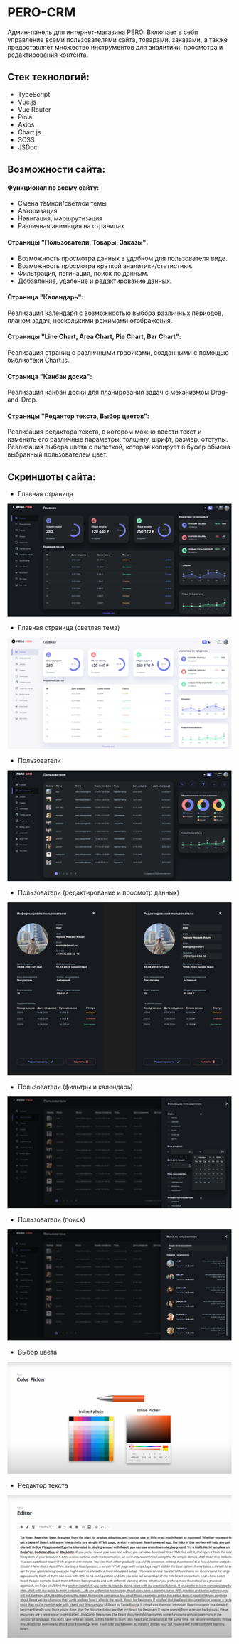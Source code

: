 # PERO-CRM

Админ-панель для интернет-магазина PERO. Включает в себя управление всеми пользователями сайта, товарами, заказами, а также предоставляет множество инструментов для аналитики, просмотра и редактирования контента.

## Стек технологий:
- TypeScript
- Vue.js
- Vue Router
- Pinia
- Axios
- Chart.js
- SCSS
- JSDoc

## Возможности сайта:

#### Функционал по всему сайту:
- Смена тёмной/светлой темы
- Авторизация
- Навигация, маршрутизация
- Различная анимация на страницах

#### Страницы "Пользователи, Товары, Заказы":
- Возможность просмотра данных в удобном для пользователя виде.
- Возможность просмотра краткой аналитики/статистики.
- Фильтрация, пагинация, поиск по данным.
- Добавление, удаление и редактирование данных.

#### Страница "Календарь":
Реализация календаря с возможностью выбора различных периодов, планом задач, несколькими режимами отображения.

#### Страницы "Line Chart, Area Chart, Pie Chart, Bar Chart":
Реализация страниц с различными графиками, созданными с помощью библиотеки Chart.js.

#### Страница "Канбан доска":
Реализация канбан доски для планирования задач с механизмом Drag-and-Drop.

#### Страницы "Редактор текста, Выбор цветов":
Реализация редактора текста, в котором можно ввести текст и изменить его различные параметры: толщину, шрифт, размер, отступы.
Реализация выбора цвета с пипеткой, которая копирует в буфер обмена выбранный пользователем цвет.


## Скриншоты сайта:
- Главная страница
<img alt="" src="./src/assets/screenshots/main.png"/>

- Главная страница (светлая тема)
<img alt="" src="./src/assets/screenshots/main-light.png"/>

- Пользователи
<img alt="" src="./src/assets/screenshots/users.png"/>

- Пользователи (редактирование и просмотр данных)
<img alt="" src="./src/assets/screenshots/users-data-editting.png"/>

- Пользователи (фильтры и календарь)
<img alt="" src="./src/assets/screenshots/users-filters-calendar.png"/>

- Пользователи (поиск)
<img alt="" src="./src/assets/screenshots/users-search.png"/>

- Выбор цвета
<img alt="" src="./src/assets/screenshots/color-picker.png"/>

- Редактор текста
<img alt="" src="./src/assets/screenshots/text-editor.png"/>